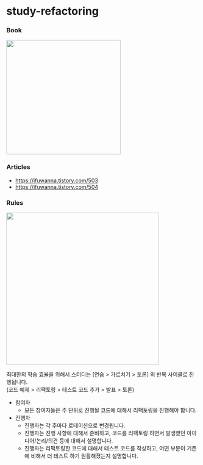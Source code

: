 # study-refactoring

### Book
<img width=300 src="https://user-images.githubusercontent.com/26326015/226294075-8eb43009-e4bf-4ac8-9954-aa5c337bf302.png" />

### Articles
- https://ifuwanna.tistory.com/503
- https://ifuwanna.tistory.com/504

### Rules
<img width=400 src="https://user-images.githubusercontent.com/26326015/226519345-3cf7fdfc-3c95-4301-b81b-519f44c140a5.png" />

최대한의 학습 효율을 위해서 스터디는 [연습 > 가르치기 > 토론] 의 반복 사이클로 진행됩니다.
<br/>(코드 예제 > 리팩토링 > 테스트 코드 추가 > 발표 > 토론)

- 참여자
  - 모든 참여자들은 주 단위로 진행될 코드에 대해서 리팩토링을 진행해야 합니다.
- 진행자
  - 진행자는 각 주마다 로테이션으로 변경됩니다.
  - 진행자는 진행 사항에 대해서 준비하고, 코드를 리팩토링 하면서 발생했던 아이디어/논리/의견 등에 대해서 설명합니다.
  - 진행자는 리팩토링한 코드에 대해서 테스트 코드를 작성하고, 어떤 부분이 기존에 비해서 더 테스트 하기 원활해졌는지 설명합니다.
